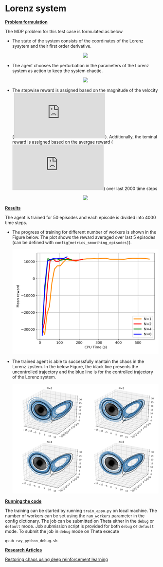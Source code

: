 # Lorenz system
**<ins>Problem formulation<ins>**

The MDP problem for this test case is formulated as below
- The state of the system consists of the coordinates of the Lorenz sysytem and their first order derivative.   
	<p align="center">
		<img src="https://latex.codecogs.com/gif.latex?%5Cdpi%7B150%7D%20s_k%3Dx%2Cy%2Cz%2C%5Cdot%7Bx%7D%2C%5Cdot%7By%7D%2C%5Cdot%7Bz%7D">
	</p>
	
- The agent chooses the perturbation in the parameters of the Lorenz system as action to keep the system chaotic.
	<p align="center">
		<img src="https://latex.codecogs.com/gif.latex?%5Cdpi%7B150%7D%20a_k%3D%5CDelta%20%5Csigma%2C%20%5CDelta%20%5Crho%2C%20%5CDelta%20%5Cbeta">
	</p>
	
- The stepwise reward is assigned based on the magnitude of the velocity (![](https://latex.codecogs.com/gif.latex?%5Cdpi%7B100%7D%20V%3D%5Csqrt%7B%28x%5E2&plus;y%5E2&plus;z%5E2%29%7D)). Additionally, the teminal reward is assigned based on the avergae reward (![](https://latex.codecogs.com/gif.latex?%5Cdpi%7B100%7D%20%5Cbar%7Br_t%7D)) over last 2000 time steps 
	<p align="center">
		<img src="https://latex.codecogs.com/gif.latex?%5Cdpi%7B150%7D%20%5Cbegin%7Balign*%7D%20r_t%20%26%3D%20%5Cbegin%7Bcases%7D%2010%2C%20%26%5Cquad%20V%28t%29%20%3E%20V_0%2C%5C%5C%20-10.%20%26%5Cquad%20V%28t%29%20%5Cle%20V_0%2C%20%5Cend%7Bcases%7D%20%5C%5C%20r_%7Bterminal%7D%20%26%3D%20%5Cbegin%7Bcases%7D%20-100%2C%20%26%5Cquad%20%5Cbar%7Br_t%7D%20%3C%20-2%2C%5C%5C%200%2C%20%26%5Cquad%20%5Cbar%7Br_t%7D%20%3E%20-2.%20%5Cend%7Bcases%7D%20%5Cend%7Balign*%7D">
	</p>
**<ins>Results<ins>**

The agent is trained for 50 episodes and each episode is divided into 4000 time steps.

- The progress of training for different number of workers is shown in the Figure below. The plot shows the reward averaged over last 5 episodes (can be defined with `config[metrics_smoothing_episodes]`).  
	<p align="center">
		<img src="misc/mean_reward.png" width="512">
	</p>
	
- The trained agent is able to successfully mantain the chaos in the Lorenz zystem. In the below Figure, the black line presents the uncontrolled trajectory and the blue line is for the controlled trajectory of the Lorenz system.       
	<p align="center">
		<img src="misc/results_summary.png" width="768">
	</p>

**<ins>Running the code<ins>**
	
The training can be started by running `train_appo.py` on local machine. The number of workers can be set using the `num_workers` parameter in the config dictionary. The job can be submitted on Theta either in the `debug` or `default` mode. Job submission script is provided for both `debug` or `default` mode. To submit the job in `debug` mode on Theta execute 
```
qsub ray_python_debug.sh
```

**<ins>Research Articles<ins>**  

[Restoring chaos using deep reinforcement learning](https://aip.scitation.org/doi/abs/10.1063/5.0002047?journalCode=cha)




